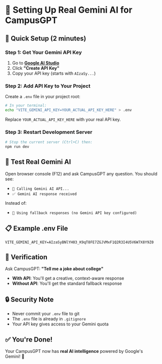 # 🤖 Setting Up Real Gemini AI for CampusGPT

## 🚀 Quick Setup (2 minutes)

### Step 1: Get Your Gemini API Key
1. Go to **[Google AI Studio](https://makersuite.google.com/app/apikey)**
2. Click **"Create API Key"**
3. Copy your API key (starts with `AIzaSy...`)

### Step 2: Add API Key to Your Project
Create a `.env` file in your project root:

```bash
# In your terminal:
echo "VITE_GEMINI_API_KEY=YOUR_ACTUAL_API_KEY_HERE" > .env
```

Replace `YOUR_ACTUAL_API_KEY_HERE` with your real API key.

### Step 3: Restart Development Server
```bash
# Stop the current server (Ctrl+C) then:
npm run dev
```

## 🧪 Test Real Gemini AI

Open browser console (F12) and ask CampusGPT any question. You should see:
- `🤖 Calling Gemini AI API...` 
- `✅ Gemini AI response received`

Instead of:
- `🔄 Using fallback responses (no Gemini API key configured)`

## 📋 Example .env File
```env
VITE_GEMINI_API_KEY=AIzaSyBNlYH03_K9qT8FE7ZGJVMxF1Q2R3I4U5V6W7X8Y9Z0
```

## 🎯 Verification
Ask CampusGPT: **"Tell me a joke about college"**

- **With API**: You'll get a creative, context-aware response
- **Without API**: You'll get the standard fallback response

## 🔒 Security Note
- Never commit your `.env` file to git
- The `.env` file is already in `.gitignore`
- Your API key gives access to your Gemini quota

## ✅ You're Done!
Your CampusGPT now has **real AI intelligence** powered by Google's Gemini! 🎉 